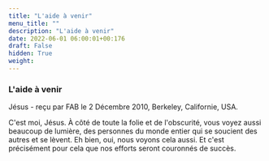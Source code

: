 ```yaml
---
title: "L'aide à venir"
menu_title: ""
description: "L'aide à venir"
date: 2022-06-01 06:00:01+00:176
draft: False
hidden: True
weight:
---
```

### L'aide à venir

Jésus - reçu par FAB le 2 Décembre 2010, Berkeley, Californie, USA.

C'est moi, Jésus.
À côté de toute la folie et de l'obscurité, vous voyez aussi beaucoup de lumière, des personnes du monde entier qui se soucient des autres et se lèvent. Eh bien, oui, nous voyons cela aussi. Et c'est précisément pour cela que nos efforts seront couronnés de succès.